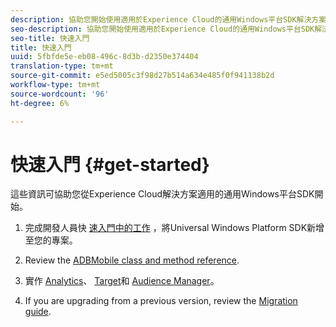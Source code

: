 ```yaml
---
description: 協助您開始使用適用於Experience Cloud的通用Windows平台SDK解決方案的資訊
seo-description: 協助您開始使用適用於Experience Cloud的通用Windows平台SDK解決方案的資訊
seo-title: 快速入門
title: 快速入門
uuid: 5fbfde5e-eb08-496c-8d3b-d2350e374404
translation-type: tm+mt
source-git-commit: e5ed5005c3f98d27b514a634e485f0f941138b2d
workflow-type: tm+mt
source-wordcount: '96'
ht-degree: 6%

---
```



# 快速入門 {#get-started}

這些資訊可協助您從Experience Cloud解決方案適用的通用Windows平台SDK開始。

1. 完成開發人員快 [速入門中的工作](/help/universal-windows/c-getting-started/dev-qs.md) ，將Universal Windows Platform SDK新增至您的專案。

1. Review the [ADBMobile class and method reference](/help/universal-windows/c-configuration/methods.md).

1. 實作 [Analytics](/help/universal-windows/analytics/analytics-methods.md)、 [Target](/help/universal-windows/target/target-methods.md)和 [Audience Manager](/help/universal-windows/audiencemgmt/audience-manager-methods.md)。

1. If you are upgrading from a previous version, review the [Migration guide](/help/universal-windows/migration-v3.md).
